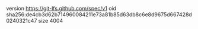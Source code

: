 version https://git-lfs.github.com/spec/v1
oid sha256:de4cb3d62b714960084211e73a81b85d63db8c6e8d9675d667428d0240321c47
size 4004
